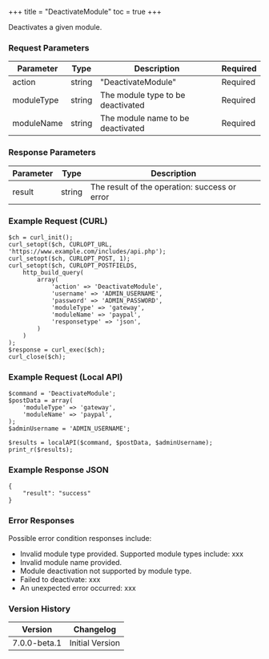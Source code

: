 +++
title = "DeactivateModule"
toc = true
+++

Deactivates a given module.

### Request Parameters

| Parameter | Type | Description | Required |
| --------- | ---- | ----------- | -------- |
| action | string | "DeactivateModule" | Required |
| moduleType | string | The module type to be deactivated | Required |
| moduleName | string | The module name to be deactivated | Required |

### Response Parameters

| Parameter | Type | Description |
| --------- | ---- | ----------- |
| result | string | The result of the operation: success or error |


### Example Request (CURL)

```
$ch = curl_init();
curl_setopt($ch, CURLOPT_URL, 'https://www.example.com/includes/api.php');
curl_setopt($ch, CURLOPT_POST, 1);
curl_setopt($ch, CURLOPT_POSTFIELDS,
    http_build_query(
        array(
            'action' => 'DeactivateModule',
            'username' => 'ADMIN_USERNAME',
            'password' => 'ADMIN_PASSWORD',
            'moduleType' => 'gateway',
            'moduleName' => 'paypal',
            'responsetype' => 'json',
        )
    )
);
$response = curl_exec($ch);
curl_close($ch);
```


### Example Request (Local API)

```
$command = 'DeactivateModule';
$postData = array(
    'moduleType' => 'gateway',
    'moduleName' => 'paypal',
);
$adminUsername = 'ADMIN_USERNAME';

$results = localAPI($command, $postData, $adminUsername);
print_r($results);
```


### Example Response JSON

```
{
    "result": "success"
}
```


### Error Responses

Possible error condition responses include:

* Invalid module type provided. Supported module types include: xxx
* Invalid module name provided.
* Module deactivation not supported by module type.
* Failed to deactivate: xxx
* An unexpected error occurred: xxx


### Version History

| Version | Changelog |
| ------- | --------- |
| 7.0.0-beta.1 | Initial Version |
